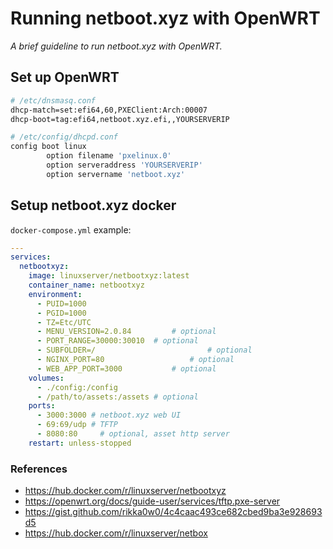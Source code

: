 # Running netboot.xyz with OpenWRT
*A brief guideline to run netboot.xyz with OpenWRT.*

## Set up OpenWRT
```bash
# /etc/dnsmasq.conf
dhcp-match=set:efi64,60,PXEClient:Arch:00007
dhcp-boot=tag:efi64,netboot.xyz.efi,,YOURSERVERIP

# /etc/config/dhcpd.conf
config boot linux
        option filename 'pxelinux.0'
        option serveraddress 'YOURSERVERIP'
        option servername 'netboot.xyz'
```


## Setup netboot.xyz docker

`docker-compose.yml` example:
```yaml
---
services:
  netbootxyz:
    image: linuxserver/netbootxyz:latest
    container_name: netbootxyz
    environment:
      - PUID=1000
      - PGID=1000
      - TZ=Etc/UTC
      - MENU_VERSION=2.0.84 		# optional
      - PORT_RANGE=30000:30010 	# optional
      - SUBFOLDER=/ 						# optional
      - NGINX_PORT=80 					# optional
      - WEB_APP_PORT=3000 			# optional
    volumes:
      - ./config:/config
      - /path/to/assets:/assets # optional
    ports:
      - 3000:3000 # netboot.xyz web UI
      - 69:69/udp # TFTP
      - 8080:80 	# optional, asset http server
    restart: unless-stopped
```



### References
* https://hub.docker.com/r/linuxserver/netbootxyz
* https://openwrt.org/docs/guide-user/services/tftp.pxe-server
* https://gist.github.com/rikka0w0/4c4caac493ce682cbed9ba3e928693d5
* https://hub.docker.com/r/linuxserver/netbox
